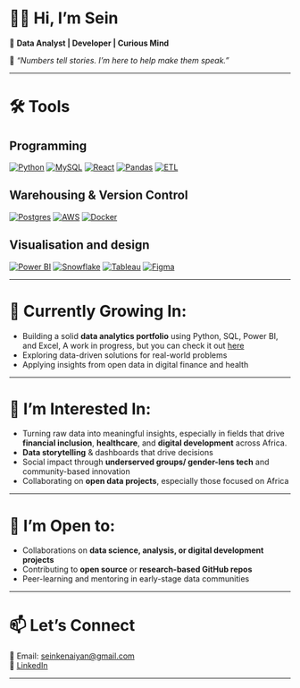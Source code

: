 # 👋🏾 Hi, I’m Sein

🎯 **Data Analyst | Developer | Curious Mind**

🧠 *“Numbers tell stories. I’m here to help make them speak.”*

---

# 🛠️ Tools
## Programming
[![Python](https://img.shields.io/badge/Python-3776AB?logo=python&logoColor=fff)](#)
[![MySQL](https://img.shields.io/badge/MySQL-4479A1?logo=mysql&logoColor=fff)](#)
[![React](https://img.shields.io/badge/React-%2320232a.svg?logo=react&logoColor=%2361DAFB)](#)
[![Pandas](https://img.shields.io/badge/Pandas-150458?logo=pandas&logoColor=fff)](#)
[![ETL](https://custom-icon-badges.demolab.com/badge/ETL-9370DB?logo=etl-logo&logoColor=fff)](#)
## Warehousing & Version Control
[![Postgres](https://img.shields.io/badge/Postgres-%23316192.svg?logo=postgresql&logoColor=white)](#)
[![AWS](https://custom-icon-badges.demolab.com/badge/AWS-%23FF9900.svg?logo=aws&logoColor=white)](#)
[![Docker](https://img.shields.io/badge/Docker-2496ED?logo=docker&logoColor=fff)](#)
## Visualisation and design
[![Power BI](https://custom-icon-badges.demolab.com/badge/Power%20BI-F1C912?logo=power-bi&logoColor=fff)](#)
[![Snowflake](https://img.shields.io/badge/Snowflake-29B5E8?logo=snowflake&logoColor=fff)](#)
[![Tableau](https://custom-icon-badges.demolab.com/badge/Tableau-0176D3?logo=tableau&logoColor=fff)](#)
[![Figma](https://img.shields.io/badge/Figma-F24E1E?logo=figma&logoColor=white)](#)

---

# 🌱 Currently Growing In:
- Building a solid **data analytics portfolio** using Python, SQL, Power BI, and Excel,
  A work in progress, but you can check it out [here](https://sites.google.com/view/elizabeth-kenaiyan-portfolio/home)
- Exploring data-driven solutions for real-world problems  
- Applying insights from open data in digital finance and health

---

# 👀 I’m Interested In:
- Turning raw data into meaningful insights, 
  especially in fields that drive **financial inclusion**, **healthcare**, and **digital development** across Africa.
- **Data storytelling** & dashboards that drive decisions  
- Social impact through **underserved groups/ gender-lens tech** and community-based innovation  
- Collaborating on **open data projects**, especially those focused on Africa

---

# 🤝 I’m Open to:
- Collaborations on **data science, analysis, or digital development projects**  
- Contributing to **open source** or **research-based GitHub repos**  
- Peer-learning and mentoring in early-stage data communities

---

# 📫 Let’s Connect
📧 Email: seinkenaiyan@gmail.com  
🔗 [LinkedIn](https://www.linkedin.com/in/elizabethkenaiyan)

---

<!---
AEllie-SK/AEllie-SK is a ✨ special ✨ repository because its `README.md` (this file) appears on your GitHub profile.
You can click the Preview link to take a look at your changes.
--->
